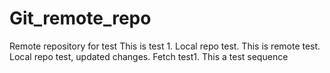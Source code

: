# Git_remote_repo
Remote repository for test
This is test 1.
Local repo test.
This is remote test.
Local repo test, updated changes.
Fetch test1.
This a test sequence
